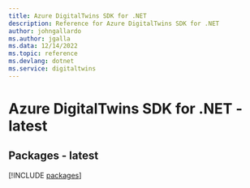```yaml
---
title: Azure DigitalTwins SDK for .NET
description: Reference for Azure DigitalTwins SDK for .NET
author: johngallardo
ms.author: jgalla
ms.data: 12/14/2022
ms.topic: reference
ms.devlang: dotnet
ms.service: digitaltwins
---
```

# Azure DigitalTwins SDK for .NET - latest
## Packages - latest
[!INCLUDE [packages](digitaltwins-index.md)]